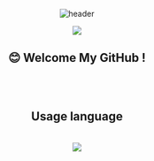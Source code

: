 <div align="center">

![header](https://capsule-render.vercel.app/api?type=Cylinder&text=Melona's%20GitHub)

<a href="https://hits.seeyoufarm.com"><img src="https://hits.seeyoufarm.com/api/count/incr/badge.svg?url=https://github.com/melona-19/melona-19counter&count_bg=%2379C83D&title_bg=%23555555&icon=&icon_color=%23E7E7E7&title=hits&edge_flat=true"/></a>

## :blush: Welcome My GitHub !
<br/>
<br/>

## Usage language
<br/>

<img src="https://img.shields.io/badge/Python-3776AB?style=for-the-badge&logo=Python&logoColor=white">

</div>

